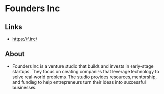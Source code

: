 # Founders Inc


## Links

* https://f.inc/

## About

* Founders Inc is a venture studio that builds and invests in early-stage startups. They focus on creating companies that leverage technology to solve real-world problems. The studio provides resources, mentorship, and funding to help entrepreneurs turn their ideas into successful businesses.